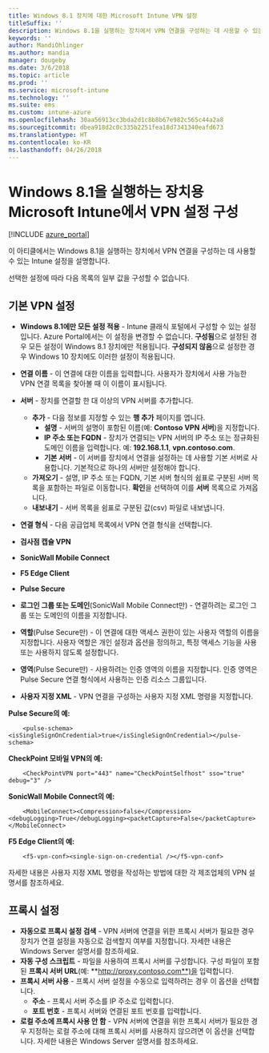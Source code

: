 ```yaml
---
title: Windows 8.1 장치에 대한 Microsoft Intune VPN 설정
titleSuffix: ''
description: Windows 8.1을 실행하는 장치에서 VPN 연결을 구성하는 데 사용할 수 있는 Intune 설정을 알아봅니다.
keywords: ''
author: MandiOhlinger
ms.author: mandia
manager: dougeby
ms.date: 3/6/2018
ms.topic: article
ms.prod: ''
ms.service: microsoft-intune
ms.technology: ''
ms.suite: ems
ms.custom: intune-azure
ms.openlocfilehash: 30aa56913cc3bda2d1c8b8b67e982c565c44a2a8
ms.sourcegitcommit: dbea918d2c0c335b2251fea18d7341340eafd673
ms.translationtype: HT
ms.contentlocale: ko-KR
ms.lasthandoff: 04/26/2018
---
```

# <a name="configure-vpn-settings-in-microsoft-intune-for-devices-running-windows-81"></a>Windows 8.1을 실행하는 장치용 Microsoft Intune에서 VPN 설정 구성

[!INCLUDE [azure_portal](./includes/azure_portal.md)]

이 아티클에서는 Windows 8.1을 실행하는 장치에서 VPN 연결을 구성하는 데 사용할 수 있는 Intune 설정을 설명합니다.

선택한 설정에 따라 다음 목록의 일부 값을 구성할 수 없습니다.

## <a name="base-vpn-settings"></a>기본 VPN 설정


- **Windows 8.1에만 모든 설정 적용** - Intune 클래식 포털에서 구성할 수 있는 설정입니다. Azure Portal에서는 이 설정을 변경할 수 없습니다. **구성됨**으로 설정된 경우 모든 설정이 Windows 8.1 장치에만 적용됩니다. **구성되지 않음**으로 설정한 경우 Windows 10 장치에도 이러한 설정이 적용됩니다.
- **연결 이름** - 이 연결에 대한 이름을 입력합니다. 사용자가 장치에서 사용 가능한 VPN 연결 목록을 찾아볼 때 이 이름이 표시됩니다.
- **서버** - 장치를 연결할 한 대 이상의 VPN 서버를 추가합니다.
    - **추가** - 다음 정보를 지정할 수 있는 **행 추가** 페이지를 엽니다.
        - **설명** - 서버의 설명이 포함된 이름(예: **Contoso VPN 서버**)을 지정합니다.
        - **IP 주소 또는 FQDN** - 장치가 연결되는 VPN 서버의 IP 주소 또는 정규화된 도메인 이름을 입력합니다. 예: **192.168.1.1**, **vpn.contoso.com**.
        - **기본 서버** - 이 서버를 장치에서 연결을 설정하는 데 사용할 기본 서버로 사용합니다. 기본적으로 하나의 서버만 설정해야 합니다.
    - **가져오기** - 설명, IP 주소 또는 FQDN, 기본 서버 형식의 쉼표로 구분된 서버 목록을 포함하는 파일로 이동합니다. **확인**을 선택하여 이를 **서버** 목록으로 가져옵니다.
    - **내보내기** - 서버 목록을 쉼표로 구분된 값(csv) 파일로 내보냅니다.

- **연결 형식** - 다음 공급업체 목록에서 VPN 연결 형식을 선택합니다.
- **검사점 캡슐 VPN**
- **SonicWall Mobile Connect**
- **F5 Edge Client**
- **Pulse Secure**

<!--- **Fingerprint** (Check Point Capsule VPN only) - Specify a string (for example, "Contoso Fingerprint Code") that will be used to verify that the VPN server can be trusted. A fingerprint can be sent to the client so it knows to trust any server that presents the same fingerprint when connecting. If the device doesn’t already have the fingerprint, it will prompt the user to trust the VPN server that they are connecting to while showing the fingerprint. (The user manually verifies the fingerprint and chooses **trust** to connect.) --->

- **로그인 그룹 또는 도메인**(SonicWall Mobile Connect만) - 연결하려는 로그인 그룹 또는 도메인의 이름을 지정합니다.

- **역할**(Pulse Secure만) - 이 연결에 대한 액세스 권한이 있는 사용자 역할의 이름을 지정합니다. 사용자 역할은 개인 설정과 옵션을 정의하고, 특정 액세스 기능을 사용 또는 사용하지 않도록 설정합니다.

- **영역**(Pulse Secure만) - 사용하려는 인증 영역의 이름을 지정합니다. 인증 영역은 Pulse Secure 연결 형식에서 사용하는 인증 리소스 그룹입니다.


- **사용자 지정 XML** - VPN 연결을 구성하는 사용자 지정 XML 명령을 지정합니다.

**Pulse Secure의 예:**

```
    <pulse-schema><isSingleSignOnCredential>true</isSingleSignOnCredential></pulse-schema>
```

**CheckPoint 모바일 VPN의 예:**
```
    <CheckPointVPN port="443" name="CheckPointSelfhost" sso="true" debug="3" />
```

**SonicWall Mobile Connect의 예:**
```
    <MobileConnect><Compression>false</Compression><debugLogging>True</debugLogging><packetCapture>False</packetCapture></MobileConnect>
```

**F5 Edge Client의 예:**

```
    <f5-vpn-conf><single-sign-on-credential /></f5-vpn-conf>
```

자세한 내용은 사용자 지정 XML 명령을 작성하는 방법에 대한 각 제조업체의 VPN 설명서를 참조하세요.


## <a name="proxy-settings"></a>프록시 설정

- **자동으로 프록시 설정 검색** - VPN 서버에 연결을 위한 프록시 서버가 필요한 경우 장치가 연결 설정을 자동으로 검색할지 여부를 지정합니다. 자세한 내용은 Windows Server 설명서를 참조하세요.
- **자동 구성 스크립트** - 파일을 사용하여 프록시 서버를 구성합니다. 구성 파일이 포함된 **프록시 서버 URL**(예: **http://proxy.contoso.com**)을 입력합니다.
- **프록시 서버 사용** - 프록시 서버 설정을 수동으로 입력하려는 경우 이 옵션을 선택합니다.
    - **주소** - 프록시 서버 주소를 IP 주소로 입력합니다.
    - **포트 번호** - 프록시 서버와 연결된 포트 번호를 입력합니다.
- **로컬 주소에 프록시 사용 안 함** - VPN 서버에 연결을 위한 프록시 서버가 필요한 경우 지정하는 로컬 주소에 대해 프록시 서버를 사용하지 않으려면 이 옵션을 선택합니다. 자세한 내용은 Windows Server 설명서를 참조하세요.
